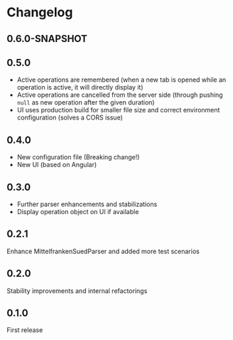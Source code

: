 # Changelog

## 0.6.0-SNAPSHOT

## 0.5.0

- Active operations are remembered (when a new tab is opened while an operation is active, it will directly display it)
- Active operations are cancelled from the server side (through pushing `null` as new operation after the given
  duration)
- UI uses production build for smaller file size and correct environment configuration (solves a CORS issue)

## 0.4.0

- New configuration file (Breaking change!)
- New UI (based on Angular)

## 0.3.0

- Further parser enhancements and stabilizations
- Display operation object on UI if available

## 0.2.1

Enhance MittelfrankenSuedParser and added more test scenarios

## 0.2.0

Stability improvements and internal refactorings

## 0.1.0

First release
